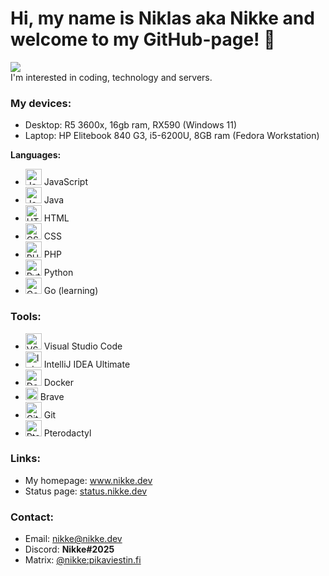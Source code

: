 
# Hi, my name is Niklas aka Nikke and welcome to my GitHub-page! 👋
![](https://komarev.com/ghpvc/?username=zikkee)
<br>
I'm interested in coding, technology and servers.

### My devices:
   - Desktop: R5 3600x, 16gb ram, RX590 (Windows 11)
   - Laptop: HP Elitebook 840 G3, i5-6200U, 8GB ram (Fedora Workstation)

<b>Languages:</b>
   - <img alt="JavaScript" width="26px" src="https://upload.wikimedia.org/wikipedia/commons/6/6a/JavaScript-logo.png"/> JavaScript<br />
   - <img alt="Java" width="26px" src="https://cdn-icons-png.flaticon.com/512/226/226777.png" /> Java<br />
   - <img alt="HTML" width="26px" src="https://upload.wikimedia.org/wikipedia/commons/thumb/6/61/HTML5_logo_and_wordmark.svg/2048px-HTML5_logo_and_wordmark.svg.png" /> HTML<br />
   - <img alt="CSS" width="26px" src="https://cdn.freebiesupply.com/logos/large/2x/css3-logo-png-transparent.png" /> CSS<br />
   - <img alt="PHP" width="26px" src="https://upload.wikimedia.org/wikipedia/commons/thumb/2/27/PHP-logo.svg/2560px-PHP-logo.svg.png" /> PHP<br />
   - <img alt="Python" width="26px" src="https://upload.wikimedia.org/wikipedia/commons/thumb/c/c3/Python-logo-notext.svg/1869px-Python-logo-notext.svg.png" /> Python<br />
   - <img alt="Go" width="26px" src="https://go.dev/blog/go-brand/Go-Logo/PNG/Go-Logo_Blue.png" /> Go (learning)<br />

### Tools:
   - <img alt="VSCode" width="26px" src="https://cdn.worldvectorlogo.com/logos/visual-studio-code-1.svg" /> Visual Studio Code<br />
   - <img alt="IntelliJ IDEA" width="26px" src="https://upload.wikimedia.org/wikipedia/commons/thumb/9/9c/IntelliJ_IDEA_Icon.svg/1200px-IntelliJ_IDEA_Icon.svg.png" /> IntelliJ IDEA Ultimate<br />
   - <img alt="Docker" width="26px" src="https://www.docker.com/wp-content/uploads/2022/03/vertical-logo-monochromatic.png" /> Docker<br />
   - <img alt="Brave" width="20px" src="https://upload.wikimedia.org/wikipedia/commons/thumb/9/9d/Brave_lion_icon.svg/1200px-Brave_lion_icon.svg.png" /> Brave<br />
   - <img alt="Git" width="26px" src="https://git-scm.com/images/logos/downloads/Git-Icon-1788C.png" /> Git<br />
   - <img alt="Pterodactyl" width="26px" src="https://paneeli.motimaa.net/assets/svgs/pterodactyl.svg" /> Pterodactyl<br />
   
### Links:
   - My homepage: <a href="https://nikke.dev">www.nikke.dev</a>
   - Status page: <a href="https://status.nikke.dev">status.nikke.dev</a>

### Contact:
   - Email: <a href="mailto:nikke@nikke.dev">nikke@nikke.dev</a>
   - Discord: <b>Nikke#2025</b>
   - Matrix: <a href="https://matrix.to/#/@nikke:pikaviestin.fi">@nikke:pikaviestin.fi</a>


